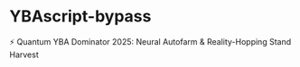 # YBAscript-bypass
⚡ Quantum YBA Dominator 2025: Neural Autofarm &amp; Reality-Hopping Stand Harvest
